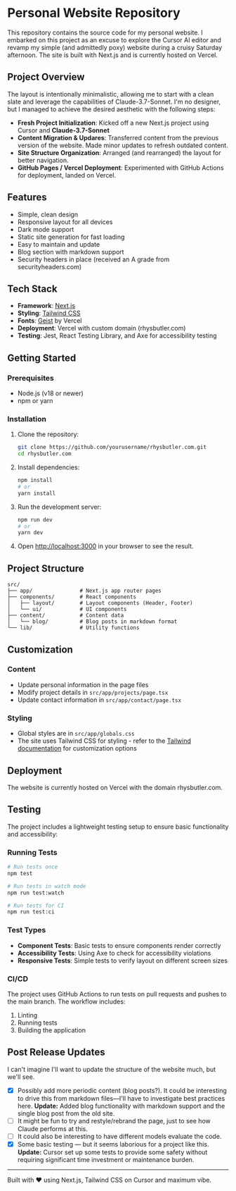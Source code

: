 # Personal Website Repository

This repository contains the source code for my personal website. I embarked on this project as an excuse to explore the Cursor AI editor and revamp my simple (and admittedly poxy) website during a cruisy Saturday afternoon. The site is built with Next.js and is currently hosted on Vercel.

## Project Overview

The layout is intentionally minimalistic, allowing me to start with a clean slate and leverage the capabilities of Claude-3.7-Sonnet. I'm no designer, but I managed to achieve the desired aesthetic with the following steps:

- **Fresh Project Initialization**: Kicked off a new Next.js project using Cursor and **Claude-3.7-Sonnet**
- **Content Migration & Updares**: Transferred content from the previous version of the website. Made minor updates to refresh outdated content.
- **Site Structure Organization**: Arranged (and rearranged) the layout for better navigation.
- **GitHub Pages / Vercel Deployment**: Experimented with GitHub Actions for deployment, landed on Vercel.

## Features

- Simple, clean design
- Responsive layout for all devices
- Dark mode support
- Static site generation for fast loading
- Easy to maintain and update
- Blog section with markdown support
- Security headers in place (received an A grade from securityheaders.com)

## Tech Stack

- **Framework**: [Next.js](https://nextjs.org/)
- **Styling**: [Tailwind CSS](https://tailwindcss.com/)
- **Fonts**: [Geist](https://vercel.com/font) by Vercel
- **Deployment**: Vercel with custom domain (rhysbutler.com)
- **Testing**: Jest, React Testing Library, and Axe for accessibility testing

## Getting Started

### Prerequisites

- Node.js (v18 or newer)
- npm or yarn

### Installation

1. Clone the repository:
   ```bash
   git clone https://github.com/yourusername/rhysbutler.com.git
   cd rhysbutler.com
   ```

2. Install dependencies:
   ```bash
   npm install
   # or
   yarn install
   ```

3. Run the development server:
   ```bash
   npm run dev
   # or
   yarn dev
   ```

4. Open [http://localhost:3000](http://localhost:3000) in your browser to see the result.

## Project Structure

```
src/
├── app/               # Next.js app router pages
├── components/        # React components
│   ├── layout/        # Layout components (Header, Footer)
│   └── ui/            # UI components
├── content/           # Content data
│   └── blog/          # Blog posts in markdown format
└── lib/               # Utility functions
```

## Customization

### Content

- Update personal information in the page files
- Modify project details in `src/app/projects/page.tsx`
- Update contact information in `src/app/contact/page.tsx`

### Styling

- Global styles are in `src/app/globals.css`
- The site uses Tailwind CSS for styling - refer to the [Tailwind documentation](https://tailwindcss.com/docs) for customization options

## Deployment

The website is currently hosted on Vercel with the domain rhysbutler.com.

## Testing

The project includes a lightweight testing setup to ensure basic functionality and accessibility:

### Running Tests

```bash
# Run tests once
npm test

# Run tests in watch mode
npm run test:watch

# Run tests for CI
npm run test:ci
```

### Test Types

- **Component Tests**: Basic tests to ensure components render correctly
- **Accessibility Tests**: Using Axe to check for accessibility violations
- **Responsive Tests**: Simple tests to verify layout on different screen sizes

### CI/CD

The project uses GitHub Actions to run tests on pull requests and pushes to the main branch. The workflow includes:

1. Linting
2. Running tests
3. Building the application

## Post Release Updates

I can't imagine I'll want to update the structure of the website much, but we'll see.

- [x] Possibly add more periodic content (blog posts?). It could be interesting to drive this from markdown files—I'll have to investigate best practices here. **Update:** Added blog functionality with markdown support and the single blog post from the old site.
- [ ] It might be fun to try and restyle/rebrand the page, just to see how Claude performs at this.
- [ ] It could also be interesting to have different models evaluate the code.
- [x] Some basic testing — but it seems laborious for a project like this. **Update:** Cursor set up some tests to provide some safety without requiring significant time investment or maintenance burden.

---

Built with ♥ using Next.js, Tailwind CSS on Cursor and maximum vibe.
